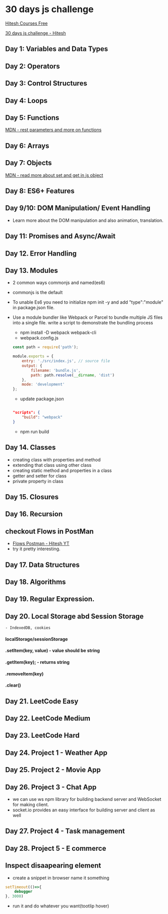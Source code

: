 # 30 days js challenge
[Hitesh Courses Free](https://courses.chaicode.com/learn)

[30 days js challenge - Hitesh](https://courses.chaicode.com/learn/home/30-days-of-Javascript-challenge/)

## Day 1: Variables and Data Types
## Day 2: Operators
## Day 3: Control Structures
## Day 4: Loops
## Day 5: Functions

[MDN - rest parameters and more on functions](https://developer.mozilla.org/en-US/docs/Web/JavaScript/Reference/Functions/rest_parameters)
## Day 6: Arrays
## Day 7: Objects

[MDN - read more about set and get in js object](https://developer.mozilla.org/en-US/docs/Web/JavaScript/Reference/Functions/set)

## Day 8: ES6+ Features

## Day 9/10: DOM Manipulation/ Event Handling

- Learn more about the DOM manipulation and also animation, translation.

## Day 11: Promises and Async/Await

## Day 12. Error Handling

## Day 13. Modules

- 2 common ways commonjs and named(es6)

- commonjs is the default
- To unable Es6 you need to initialize npm init -y and add "type":"module" in package.json file.

- Use a module bundler like Webpack or Parcel to bundle multiple JS files into a single file. write a script to demonstrate the bundling process

    - npm install -D webpack webpack-cli
    - webpack.config.js
    ```js
    const path = require('path');

    module.exports = {
        entry: './src/index.js', // source file
        output: {
            filename: 'bundle.js',
            path: path.resolve(__dirname, 'dist')
        },
        mode: 'development'
    };

    ```
    - update package.json
    ```json

    "scripts": {
        "build": "webpack"
    }

    ```
    - npm run build

## Day 14. Classes

- creating class with properties and method
- extending that class using other class
- creating static method and properties in a class
- getter and setter for class
- private property in class

## Day 15. Closures 
## Day 16. Recursion


## checkout Flows in PostMan
- [Flows Postman - Hitesh YT](https://youtu.be/73xrwXL_DMA)
- try it pretty interesting.

## Day 17. Data Structures
## Day 18. Algorithms
## Day 19. Regular Expression.
## Day 20. Local Storage abd Session Storage
    - IndexedDB, cookies

#### localStorage/sessionStorage
#### .setItem(key, value) - value should be string
#### .getItem(key); - returns string
#### .removeItem(key)
#### .clear()


## Day 21. LeetCode Easy
## Day 22. LeetCode Medium
## Day 23. LeetCode Hard
## Day 24. Project 1 - Weather App
## Day 25. Project 2 - Movie App
## Day 26. Project 3 - Chat App
- we can use ws npm library for building backend server and WebSocket for making client.
- socket.io provides an easy interface for building server and client as well

## Day 27. Project 4 - Task management
## Day 28. Project 5 - E commerce

## Inspect disaapearing element

- create a snippet in browser name it something
```js
setTimeout(()=>{
    debugger
}, 3000)
```
- run it and do whatever you want(tootlip hover)